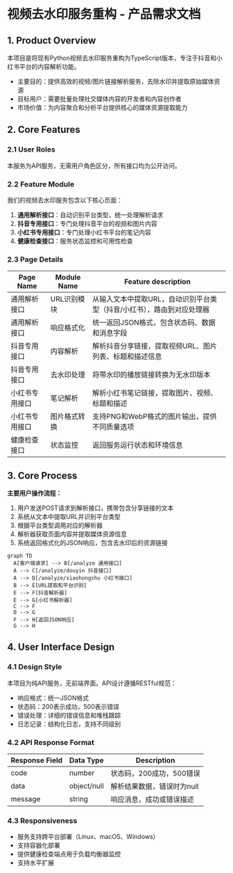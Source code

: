 # 视频去水印服务重构 - 产品需求文档

## 1. Product Overview

本项目是将现有Python视频去水印服务重构为TypeScript版本，专注于抖音和小红书平台的内容解析功能。
- 主要目的：提供高效的视频/图片链接解析服务，去除水印并提取原始媒体资源
- 目标用户：需要批量处理社交媒体内容的开发者和内容创作者
- 市场价值：为内容聚合和分析平台提供核心的媒体资源提取能力

## 2. Core Features

### 2.1 User Roles

本服务为API服务，无需用户角色区分，所有接口均为公开访问。

### 2.2 Feature Module

我们的视频去水印服务包含以下核心页面：
1. **通用解析接口**：自动识别平台类型，统一处理解析请求
2. **抖音专用接口**：专门处理抖音平台的视频和图片内容
3. **小红书专用接口**：专门处理小红书平台的笔记内容
4. **健康检查接口**：服务状态监控和可用性检查

### 2.3 Page Details

| Page Name | Module Name | Feature description |
|-----------|-------------|---------------------|
| 通用解析接口 | URL识别模块 | 从输入文本中提取URL，自动识别平台类型（抖音/小红书），路由到对应处理器 |
| 通用解析接口 | 响应格式化 | 统一返回JSON格式，包含状态码、数据和消息字段 |
| 抖音专用接口 | 内容解析 | 解析抖音分享链接，提取视频URL、图片列表、标题和描述信息 |
| 抖音专用接口 | 去水印处理 | 将带水印的播放链接转换为无水印版本 |
| 小红书专用接口 | 笔记解析 | 解析小红书笔记链接，提取图片、视频、标题和描述 |
| 小红书专用接口 | 图片格式转换 | 支持PNG和WebP格式的图片输出，提供不同质量选项 |
| 健康检查接口 | 状态监控 | 返回服务运行状态和环境信息 |

## 3. Core Process

**主要用户操作流程：**

1. 用户发送POST请求到解析接口，携带包含分享链接的文本
2. 系统从文本中提取URL并识别平台类型
3. 根据平台类型调用对应的解析器
4. 解析器获取页面内容并提取媒体资源信息
5. 系统返回格式化的JSON响应，包含去水印后的资源链接

```mermaid
graph TD
  A[客户端请求] --> B[/analyze 通用接口]
  A --> C[/analyze/douyin 抖音接口]
  A --> D[/analyze/xiaohongshu 小红书接口]
  B --> E[URL提取和平台识别]
  E --> F[抖音解析器]
  E --> G[小红书解析器]
  C --> F
  D --> G
  F --> H[返回JSON响应]
  G --> H
```

## 4. User Interface Design

### 4.1 Design Style

本项目为纯API服务，无前端界面。API设计遵循RESTful规范：
- 响应格式：统一JSON格式
- 状态码：200表示成功，500表示错误
- 错误处理：详细的错误信息和堆栈跟踪
- 日志记录：结构化日志，支持不同级别

### 4.2 API Response Format

| Response Field | Data Type | Description |
|----------------|-----------|-------------|
| code | number | 状态码，200成功，500错误 |
| data | object/null | 解析结果数据，错误时为null |
| message | string | 响应消息，成功或错误描述 |

### 4.3 Responsiveness

- 服务支持跨平台部署（Linux、macOS、Windows）
- 支持容器化部署
- 提供健康检查端点用于负载均衡器监控
- 支持水平扩展